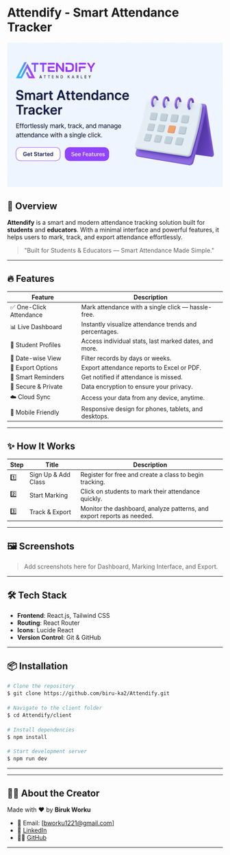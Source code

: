 # Attendify - Smart Attendance Tracker

![Attendify Banner](/client/src/assets/Banner.png)

## 🚀 Overview

**Attendify** is a smart and modern attendance tracking solution built for **students** and **educators**. With a minimal interface and powerful features, it helps users to mark, track, and export attendance effortlessly.

> "Built for Students & Educators — Smart Attendance Made Simple."

---

## 🔥 Features

| Feature                | Description                                            |
| ---------------------- | ------------------------------------------------------ |
| ✅ One-Click Attendance | Mark attendance with a single click — hassle-free.     |
| 📊 Live Dashboard      | Instantly visualize attendance trends and percentages. |
| 👥 Student Profiles    | Access individual stats, last marked dates, and more.  |
| 📅 Date-wise View      | Filter records by days or weeks.                       |
| 📝 Export Options      | Export attendance reports to Excel or PDF.             |
| 🔔 Smart Reminders     | Get notified if attendance is missed.                  |
| 🔐 Secure & Private    | Data encryption to ensure your privacy.                |
| ☁️ Cloud Sync          | Access your data from any device, anytime.             |
| 📱 Mobile Friendly     | Responsive design for phones, tablets, and desktops.   |

---

## ✨ How It Works

| Step | Title               | Description                                                            |
| ---- | ------------------- | ---------------------------------------------------------------------- |
| 1️⃣  | Sign Up & Add Class | Register for free and create a class to begin tracking.                |
| 2️⃣  | Start Marking       | Click on students to mark their attendance quickly.                    |
| 3️⃣  | Track & Export      | Monitor the dashboard, analyze patterns, and export reports as needed. |

---

## 🖼️ Screenshots

> Add screenshots here for Dashboard, Marking Interface, and Export.

---

## 🛠️ Tech Stack

* **Frontend**: React.js, Tailwind CSS
* **Routing**: React Router
* **Icons**: Lucide React
* **Version Control**: Git & GitHub


---

## 📦 Installation

```bash
# Clone the repository
$ git clone https://github.com/biru-ka2/Attendify.git

# Navigate to the client folder
$ cd Attendify/client

# Install dependencies
$ npm install

# Start development server
$ npm run dev
```

---


---

## 🙋‍♂️ About the Creator

Made with ❤️ by **Biruk Worku**

* 📧 Email: [bworku1221@gmail.com]
* 💼 [LinkedIn](https://linkedin.com/in/biru-ka2/)
* 🧑‍💻 [GitHub](https://github.com/biru-ka2)

---
